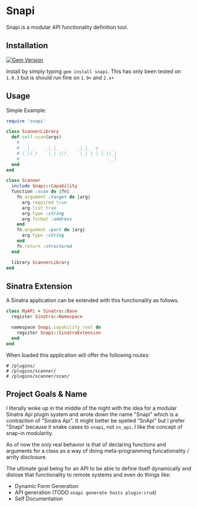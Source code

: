 # Snapi

Snapi is a modular API functionality definition tool.

## Installation

[![Gem Version](https://badge.fury.io/rb/snapi.png)](http://badge.fury.io/rb/snapi)

Install by simply typing `gem install snapi`. This has only been tested on
`1.9.3` but is should run fine on `1.9+` and `2.x+`

## Usage

Simple Example:

```ruby
require 'snapi'

class ScannerLibrary
  def self.scan(args)
    #                                  
    #  _| _    _|_|_  _    _|_|_  o __  _ 
    # (_|(_)    |_| |(/_    |_| | | | |(_|
    #                                  __|
  end
end

class Scanner
  include Snapi::Capability
  function :scan do |fn|
    fn.argument :target do |arg|
      arg.required true
      arg.list true
      arg.type :string
      arg.format :address
    end
    fn.argument :port do |arg|
      arg.type :string
    end
    fn.return :structured
  end

  library ScannerLibrary
end
```

## Sinatra Extension

A Sinatra application can be extended with this functionality as follows.

```ruby
class MyAPi < Sinatra::Base
  register Sinatra::Namespace

  namespace Snapi.capability_root do
    register Snapi::SinatraExtension
  end
end
```

When loaded this application will offer the following routes:

```
# /plugins/
# /plugins/scanner/
# /plugins/scanner/scan/
```

## Project Goals & Name

I literally woke up in the middle of the night with the idea for a modular
Sinatra Api plugin system and wrote down the name "Snapi" which is a
contraction of "Sinatra Api". It might better be spelled "SnApi" but I prefer
"Snapi" because it snake cases to `snapi`, not `sn_api`. I like the concept of
snap-in modularity.

As of now the only real behavior is that of declaring functions and arguments
for a class as a way of doing meta-programming funcationality / arrity
disclosure.

The ultimate goal being for an API to be able to define itself dynamically and
dislose that functionality to remote systems and even do things like:

* Dynamic Form Generation
* API generation (TODO `snapi generate hosts plugin:crud`)
* Self Documentation

